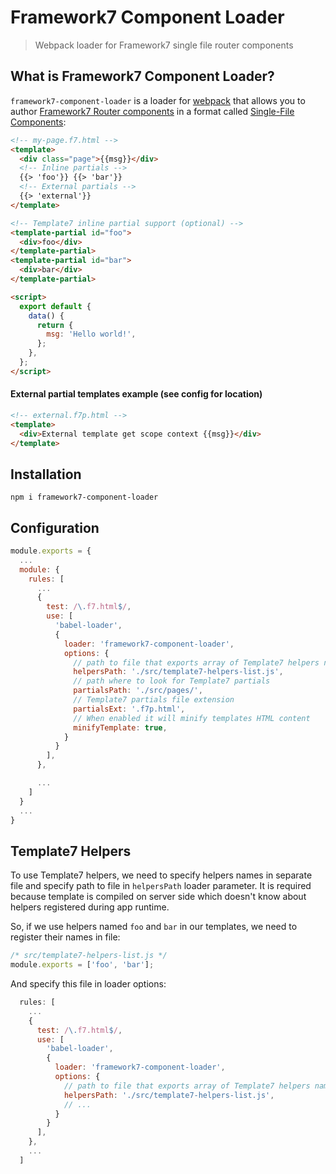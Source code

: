 # Framework7 Component Loader

> Webpack loader for Framework7 single file router components

## What is Framework7 Component Loader?

`framework7-component-loader` is a loader for [webpack](https://webpack.js.org/) that allows you to author [Framework7 Router components](http://framework7.io/docs/router-component.html) in a format called [Single-File Components](http://framework7.io/docs/router-component.html#single-file-component):

```html
<!-- my-page.f7.html -->
<template>
  <div class="page">{{msg}}</div>
  <!-- Inline partials -->
  {{> 'foo'}} {{> 'bar'}}
  <!-- External partials -->
  {{> 'external'}}
</template>

<!-- Template7 inline partial support (optional) -->
<template-partial id="foo">
  <div>foo</div>
</template-partial>
<template-partial id="bar">
  <div>bar</div>
</template-partial>

<script>
  export default {
    data() {
      return {
        msg: 'Hello world!',
      };
    },
  };
</script>
```

#### External partial templates example (see config for location)

```html
<!-- external.f7p.html -->
<template>
  <div>External template get scope context {{msg}}</div>
</template>
```

## Installation

```
npm i framework7-component-loader
```

## Configuration

```js
module.exports = {
  ...
  module: {
    rules: [
      ...
      {
        test: /\.f7.html$/,
        use: [
          'babel-loader',
          {
            loader: 'framework7-component-loader',
            options: {
              // path to file that exports array of Template7 helpers names
              helpersPath: './src/template7-helpers-list.js',
              // path where to look for Template7 partials
              partialsPath: './src/pages/',
              // Template7 partials file extension
              partialsExt: '.f7p.html',
              // When enabled it will minify templates HTML content
              minifyTemplate: true,
            }
          }
        ],
      },

      ...
    ]
  }
  ...
}
```

## Template7 Helpers

To use Template7 helpers, we need to specify helpers names in separate file and specify path to file in `helpersPath` loader parameter. It is required because template is compiled on server side which doesn't know about helpers registered during app runtime.

So, if we use helpers named `foo` and `bar` in our templates, we need to register their names in file:

```js
/* src/template7-helpers-list.js */
module.exports = ['foo', 'bar'];
```

And specify this file in loader options:

```js
  rules: [
    ...
    {
      test: /\.f7.html$/,
      use: [
        'babel-loader',
        {
          loader: 'framework7-component-loader',
          options: {
            // path to file that exports array of Template7 helpers names
            helpersPath: './src/template7-helpers-list.js',
            // ...
          }
        }
      ],
    },
    ...
  ]
```
